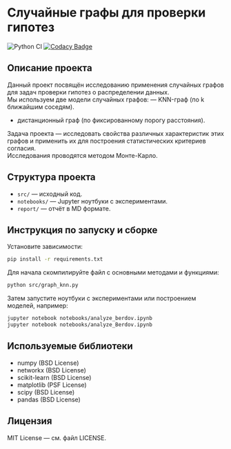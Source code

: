 # Случайные графы для проверки гипотез

![Python CI](https://github.com/berdov/dm/actions/workflows/python-ci.yml/badge.svg)
[![Codacy Badge](https://app.codacy.com/project/badge/Grade/f5a9534103dd4887bcc3677dacdfca1b)](https://app.codacy.com/gh/berdov/dm/dashboard?utm_source=gh&utm_medium=referral&utm_content=&utm_campaign=Badge_grade)


## Описание проекта

Данный проект посвящён исследованию применения случайных графов для задач проверки гипотез о распределении данных.  
Мы используем две модели случайных графов:
— KNN-граф (по k ближайшим соседям).
- дистанционный граф (по фиксированному порогу расстояния).

Задача проекта — исследовать свойства различных характеристик этих графов и применить их для построения статистических критериев согласия.  
Исследования проводятся методом Монте-Карло.

## Структура проекта

- `src/` — исходный код.
- `notebooks/` — Jupyter ноутбуки с экспериментами.
- `report/` — отчёт в MD формате.

## Инструкция по запуску и сборке

Установите зависимости:
```bash
pip install -r requirements.txt
```

Для начала скомпилируйте файл с основными методами и функциями:
```bash
python src/graph_knn.py
```

Затем запустите ноутбуки с экспериментами или построением моделей, например:
```bash
jupyter notebook notebooks/analyze_berdov.ipynb
jupyter notebook notebooks/analyze_Вerdov.ipynb
```



## Используемые библиотеки

- numpy (BSD License)
- networkx (BSD License)
- scikit-learn (BSD License)
- matplotlib (PSF License)
- scipy (BSD License)
- pandas (BSD License)

## Лицензия

MIT License — см. файл LICENSE.
